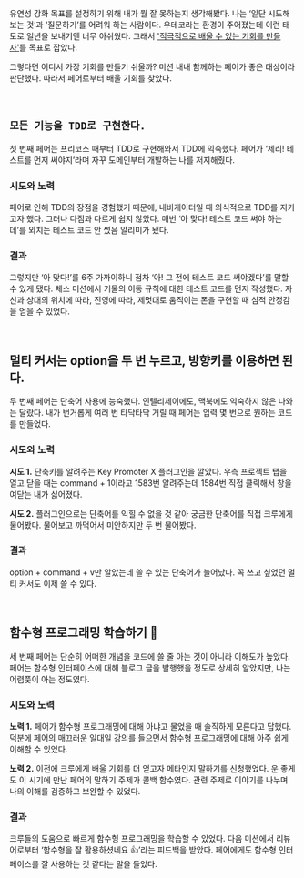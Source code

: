유연성 강화 목표를 설정하기 위해 내가 뭘 잘 못하는지 생각해봤다. 나는 ‘일단 시도해보는 것’과 ‘질문하기’를 어려워 하는 사람이다. 우테코라는 환경이 주어졌는데 이런 태도로 일년을 보내기엔 너무 아쉬웠다. 그래서 <ins>'적극적으로 배울 수 있는 기회를 만들자'</ins>를 목표로 잡았다.

그렇다면 어디서 가장 기회를 만들기 쉬울까? 미션 내내 함께하는 페어가 좋은 대상이라 판단했다. 따라서 페어로부터 배울 기회를 찾았다.

<br>

## `모든 기능을 TDD로 구현한다.`

첫 번째 페어는 프리코스 때부터 TDD로 구현해와서 TDD에 익숙했다. 페어가 ‘제리! 테스트를 먼저 써야지’라며 자꾸 도메인부터 개발하는 나를 저지해줬다.

### 시도와 노력

페어로 인해 TDD의 장점을 경험했기 때문에, 내비게이터일 때 의식적으로 TDD를 지키고자 했다. 그러나 다짐과 다르게 쉽지 않았다. 매번 ‘아 맞다! 테스트 코드 써야 하는데’를 외치는 테스트 코드 안 썼음 알리미가 됐다. 

### 결과

그렇지만 ‘아 맞다!’를 6주 가까이하니 점차 ‘아! 그 전에 테스트 코드 써야겠다’를 말할 수 있게 됐다. 체스 미션에서 기물의 이동 규칙에 대한 테스트 코드를 먼저 작성했다. 자신과 상대의 위치에 따라, 진영에 따라, 제멋대로 움직이는 폰을 구현할 때 심적 안정감을 얻을 수 있었다.

<br>

## 멀티 커서는 option을 두 번 누르고, 방향키를 이용하면 된다.

두 번째 페어는 단축어 사용에 능숙했다. 인텔리제이에도, 맥북에도 익숙하지 않은 나와는 달랐다. 내가 번거롭게 여러 번 타닥타닥 거릴 때 페어는 입력 몇 번으로 원하는 코드를 만들었다.

### 시도와 노력

**시도 1.** 단축키를 알려주는 Key Promoter X 플러그인을 깔았다. 우측 프로젝트 탭을 열고 닫을 때는 command + 1이라고 1583번 알려주는데 1584번 직접 클릭해서 창을 여닫는 내가 싫어졌다. 

**시도 2.** 플러그인으로는 단축어를 익힐 수 없을 것 같아 궁금한 단축어를 직접 크루에게 물어봤다. 물어보고 까먹어서 미안하지만 두 번 물어봤다.

### 결과

option + command + v만 알았는데 쓸 수 있는 단축어가 늘어났다. 꼭 쓰고 싶었던 멀티 커서도 이제 쓸 수 있다.

<br>

## **함수형 프로그래밍 학습하기 🚀**

세 번째 페어는 단순히 어떠한 개념을 코드에 쓸 줄 아는 것이 아니라 이해도가 높았다. 페어는 함수형 인터페이스에 대해 블로그 글을 발행했을 정도로 상세히 알았지만, 나는 어렴풋이 아는 정도였다.

### 시도와 노력

**노력 1.** 페어가 함수형 프로그래밍에 대해 아냐고 물었을 때 솔직하게 모른다고 답했다. 덕분에 페어의 매끄러운 일대일 강의를 들으면서 함수형 프로그래밍에 대해 아주 쉽게 이해할 수 있었다.

**노력 2.** 이전에 크루에게 배울 기회를 더 얻고자 메타인지 말하기를 신청했었다. 운 좋게도 이 시기에 만난 페어의 말하기 주제가 콜백 함수였다. 관련 주제로 이야기를 나누며 나의 이해를 검증하고 보완할 수 있었다.

### 결과

크루들의 도움으로 빠르게 함수형 프로그래밍을 학습할 수 있었다. 다음 미션에서 리뷰어로부터 ‘함수형을 잘 활용하셨네요 👍’라는 피드백을 받았다. 페어에게도 함수형 인터페이스를 잘 사용하는 것 같다는 말을 들었다.
